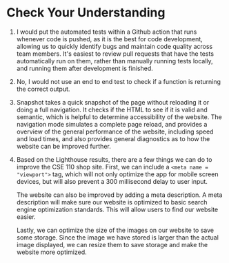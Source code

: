 # Check Your Understanding

1) I would put the automated tests within a Github action that runs whenever code is pushed, as it is the best for code development, allowing us to quickly identify bugs and maintain code quality across team members. It's easiest to review pull requests that have the tests automatically run on them, rather than manually running tests locally, and running them after development is finished. <br/>

2) No, I would not use an end to end test to check if a function is returning the correct output.<br/>

3) Snapshot takes a quick snapshot of the page without reloading it or doing a full navigation. It checks if the HTML to see if it is valid and semantic, which is helpful to determine accessibility of the website. The navigation mode simulates a complete page reload, and provides a overview of the general performance of the website, including speed and load times, and also provides general diagnostics as to how the website can be improved further. <br/>

4) Based on the Lighthouse results, there are a few things we can do to improve the CSE 110 shop site. First, we can include a `<meta name = "viewport">` tag, which will not only optimize the app for mobile screen devices, but will also prevent a 300 millisecond delay to user input. 
   
   The website can also be improved by adding a meta description. A meta description will make sure our website is optimized to basic search engine optimization standards. This will allow users to find our website easier. 

   Lastly, we can optimize the size of the images on our website to save some storage. Since the image we have stored is larger than the actual image displayed, we can resize them to save storage and make the website more optimized.


